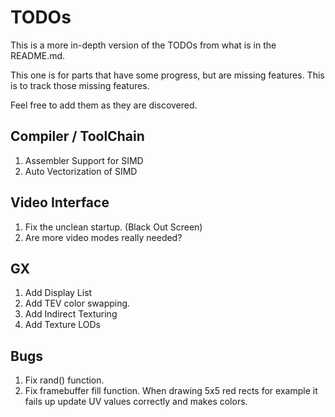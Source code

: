 # TODOs
This is a more in-depth version of the TODOs from what is in the README.md.

This one is for parts that have some progress, but are missing features.
This is to track those missing features.

Feel free to add them as they are discovered.

## Compiler / ToolChain
1. Assembler Support for SIMD
2. Auto Vectorization of SIMD

## Video Interface
1. Fix the unclean startup. (Black Out Screen)
2. Are more video modes really needed?

## GX
1. Add Display List
2. Add TEV color swapping.
3. Add Indirect Texturing
4. Add Texture LODs

## Bugs
1. Fix rand() function.
2. Fix framebuffer fill function. When drawing 5x5 red rects for example it fails up update UV values correctly and makes colors.